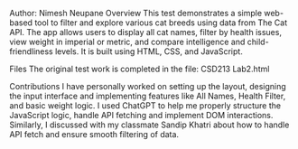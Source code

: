 Author: Nimesh Neupane
Overview
This test demonstrates a simple web-based tool to filter and explore various cat breeds using data from The Cat API. The app allows users to display all cat names, filter by health issues, view weight in imperial or metric, and compare intelligence and child-friendliness levels. It is built using HTML, CSS, and JavaScript.

Files
The original test work is completed in the file: CSD213 Lab2.html

Contributions
I have personally worked on setting up the layout, designing the input interface and implementing features like All Names, Health Filter, and basic weight logic. I used ChatGPT to help me properly structure the JavaScript logic, handle API fetching and implement DOM interactions. Similarly, I discussed with my classmate Sandip Khatri about how to handle API fetch and ensure smooth filtering of data.
